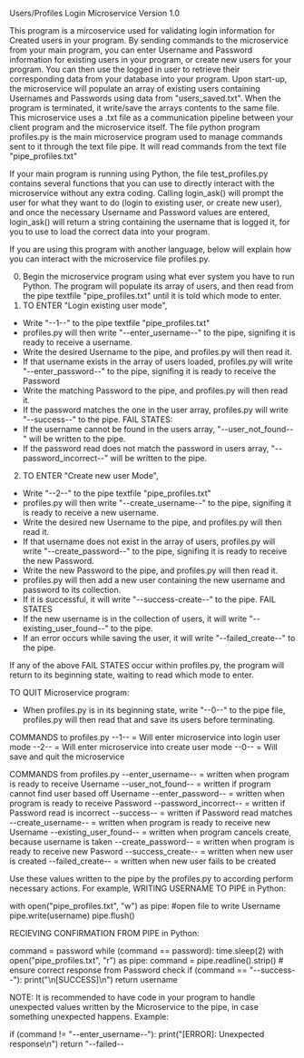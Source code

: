 Users/Profiles Login Microservice Version 1.0

This program is a mircoservice used for validating login information for Created users in your program. By sending commands to the microservice from your main program, you can enter Username and Password information for existing users in your program, or create new users for your program. You can then use the logged in user to retrieve their corresponding data from your database into your program. Upon start-up, the microservice will populate an array of existing users containing Usernames and Passwords using data from "users_saved.txt". When the program is terminated, it write/save the arrays contents to the same file.
This microservice uses a .txt file as a communication pipeline between your client program and the microservice itself. 
The file python program profiles.py is the main microservice program used to manage commands sent to it through the text file pipe.
It will read commands from the text file "pipe_profiles.txt"

If your main program is running using Python, the file test_profiles.py contains several functions that you can use to directly interact with the microservice without any extra coding. Calling login_ask() will prompt the user for what they want to do (login to existing user, or create new user), and once the necessary Username and Password values are entered, login_ask() will return a string containing the username that is logged it, for you to use to load the correct data into your program.

If you are using this program with another language, below will explain how you can interact with the microservice file profiles.py. 


0. Begin the microservice program using what ever system you have to run Python. The program will populate its array of users, and then read from the pipe textfile "pipe_profiles.txt" until it is told which mode to enter.
1. TO ENTER "Login existing user mode",
- Write "--1--" to the pipe textfile "pipe_profiles.txt"
- profiles.py will then write "--enter_username--" to the pipe, signifing it is ready to receive a username.
- Write the desired Username to the pipe, and profiles.py will then read it. 
- If that username exists in the array of users loaded, profiles.py will write "--enter_password--" to the pipe, signifing it is ready to receive the Password
- Write the matching Password to the pipe, and profiles.py will then read it.
- If the password matches the one in the user array, profiles.py will write "--success--"
to the pipe.
FAIL STATES:
- If the username cannot be found in the users array, "--user_not_found--" will be written to the pipe.
- If the password read does not match the password in users array, "--password_incorrect--" will be written to the pipe.

2. TO ENTER "Create new user Mode",
- Write "--2--" to the pipe textfile "pipe_profiles.txt"
- profiles.py will then write "--create_username--" to the pipe, signifing it is ready to receive a new username.
- Write the desired new Username to the pipe, and profiles.py will then read it.
- If that username does not exist in the array of users, profiles.py will write "--create_password--" to the pipe, signifing it is ready to receive the new Password.
- Write the new Password to the pipe, and profiles.py will then read it.
- profiles.py will then add a new user containing the new username and password to its collection.
- If it is successful, it will write "--success-create--" to the pipe.
FAIL STATES
- If the new username is in the collection of users, it will write "--existing_user_found--" to the pipe.
- If an error occurs while saving the user, it will write "--failed_create--" to the pipe.

If any of the above FAIL STATES occur within profiles.py, the program will return to its beginning state, waiting to read which mode to enter.

TO QUIT Microservice program:
- When profiles.py is in its beginning state, write "--0--" to the pipe file, profiles.py will then read that and save its users before terminating.


COMMANDS to profiles.py
--1--    = Will enter microservice into login user mode
--2--    = Will enter microservice into create user mode
--0--    = Will save and quit the microservice

COMMANDS from profiles.py
--enter_username--    = written when program is ready to receive Username
--user_not_found--    = written if program cannot find user based off Username
--enter_password--    = written when program is ready to receive Password
--password_incorrect--    = written if Password read is incorrect
--success--    = written if Password read matches
--create_username--    = written when program is ready to receive new Username
--existing_user_found--    = written when program cancels create, because username is taken
--create_password--    = written when program is ready to receive new Pasword
--success_create--    = written when new user is created
--failed_create--    = written when new user fails to be created

Use these values written to the pipe by the profiles.py to according perform necessary actions.
For example, 
WRITING USERNAME TO PIPE in Python:

  with open("pipe_profiles.txt", "w") as pipe: #open file to write Username
    pipe.write(username)
    pipe.flush()

RECIEVING CONFIRMATION FROM PIPE in Python:

  command = password
  while (command == password):
    time.sleep(2)
    with open("pipe_profiles.txt", "r") as pipe: 
      command = pipe.readline().strip()
    # ensure correct response from Password check
    if (command == "--success--"):
      print("\n[SUCCESS]\n")
      return username

NOTE: It is recommended to have code in your program to handle unexpected values written by the Microservice to the pipe, in case something unexpected happens.
Example:

  if (command != "--enter_username--"):
    print("[ERROR]: Unexpected response\n")
    return "--failed--
